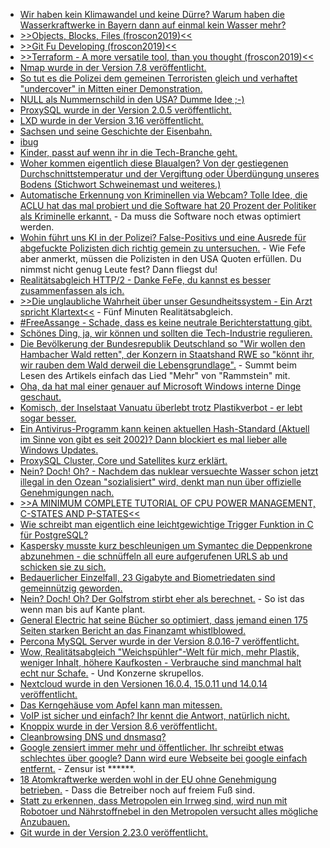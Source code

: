 * [Wir haben kein Klimawandel und keine Dürre? Warum haben die Wasserkraftwerke in Bayern dann auf einmal kein Wasser mehr?](https://www.sonnenseite.com/de/energie/der-wasserkraft-geht-in-bayern-das-wasser-aus.html)
* [>>Objects, Blocks, Files (froscon2019)<<](https://cdn.media.ccc.de/events/froscon/2019/h264-hd/froscon2019-2447-deu-Objects_Blocks_Files_hd.mp4)
* [>>Git Fu Developing (froscon2019)<<](https://cdn.media.ccc.de/events/froscon/2019/h264-hd/froscon2019-2413-eng-Git_Fu_Developing_hd.mp4)
* [>>Terraform - A more versatile tool, than you thought (froscon2019)<<](https://cdn.media.ccc.de/events/froscon/2019/h264-hd/froscon2019-2365-deu-Terraform_-_A_more_versatile_tool_than_you_thought_hd.mp4
)
* [Nmap wurde in der Version 7.8 veröffentlicht.](https://www.pro-linux.de/news/1/27337/nmap-780-kommt-mit-npcap-und-vielen-verbesserungen.html)
* [So tut es die Polizei dem gemeinen Terroristen gleich und verhaftet "undercover" in Mitten einer Demonstration.](https://blog.fefe.de/?ts=a3af87d6)
* [NULL als Nummernschild in den USA? Dumme Idee ;-)](https://blog.fefe.de/?ts=a3af191d)
* [ProxySQL wurde in der Version 2.0.5 veröffentlicht.](https://www.percona.com/blog/2019/08/12/proxysql-2-0-5-and-proxysql-admin-tool/)
* [LXD wurde in der Version 3.16 veröffentlicht.](https://lwn.net/Articles/795992/rss)
* [Sachsen und seine Geschichte der Eisenbahn.](https://www.so-geht-saechsisch.de/arbeiten-und-erfinden/kreativwirtschaft/verbundenheit-episode-1-leidenschaft-ein-liebesbrief-an-sachsen/)
* [ibug](http://www.ibug-art.de/)
* [Kinder, passt auf wenn ihr in die Tech-Branche geht.](https://ma.ttias.be/time-for-change-going-independent/)
* [Woher kommen eigentlich diese Blaualgen? Von der gestiegenen Durchschnittstemperatur und der Vergiftung oder Überdüngung unseres Bodens (Stichwort Schweinemast und weiteres.)](https://www.sonnenseite.com/de/umwelt/wieder-blaualgen-alarm-schon-mindestens-32-badeverbote.html)
* [Automatische Erkennung von Kriminellen via Webcam? Tolle Idee, die ACLU hat das mal probiert und die Software hat 20 Prozent der Politiker als Kriminelle erkannt.](https://blog.fefe.de/?ts=a3ac0247) - Da muss die Software noch etwas optimiert werden.
* [Wohin führt uns KI in der Polizei? False-Positivs und eine Ausrede für abgefuckte Polizisten dich richtig gemein zu untersuchen.](https://blog.fefe.de/?ts=a3adb3f2) - Wie Fefe aber anmerkt, müssen die Polizisten in den USA Quoten erfüllen. Du nimmst nicht genug Leute fest? Dann fliegst du!
* [Realitätsabgleich HTTP/2 - Danke FeFe, du kannst es besser zusammenfassen als ich.](https://blog.fefe.de/?ts=a3adeb1a)
* [>>Die unglaubliche Wahrheit über unser Gesundheitssystem - Ein Arzt spricht Klartext<<](https://www.welt-im-wandel.tv/video/die-unglaubliche-wahrheit-ueber-unser-gesundheitssystem-ein-arzt-spricht-klartext/) - Fünf Minuten Realitätsabgleich.
* [#FreeAssange - Schade, dass es keine neutrale Berichterstattung gibt.](https://weltnetz.tv/video/2041-wir-brechen-das-schweigen-freeassange)
* [Schönes Ding, ja, wir können und sollten die Tech-Industrie regulieren.](https://opensource.com/article/19/8/4-misconceptions-ethics-and-bias-ai)
* [Die Bevölkerung der Bundesrepublik Deutschland so "Wir wollen den Hambacher Wald retten", der Konzern in Staatshand RWE so "könnt ihr, wir rauben dem Wald derweil die Lebensgrundlage".](https://www.sonnenseite.com/de/wirtschaft/greenpeace-studie-rwes-braunkohletagebau-trocknet-hambacher-wald-aus.html) - Summt beim Lesen des Artikels einfach das Lied "Mehr" von "Rammstein" mit.
* [Oha, da hat mal einer genauer auf Microsoft Windows interne Dinge geschaut.](https://blog.fefe.de/?ts=a3ad319b)
* [Komisch, der Inselstaat Vanuatu überlebt trotz Plastikverbot - er lebt sogar besser.](https://netzfrauen.org/2019/08/14/vanuatu-3/)
* [Ein Antivirus-Programm kann keinen aktuellen Hash-Standard (Aktuell im Sinne von gibt es seit 2002)? Dann blockiert es mal lieber alle Windows Updates.](https://blog.fefe.de/?ts=a3aa5e9c)
* [ProxySQL Cluster, Core und Satellites kurz erklärt.](https://www.percona.com/blog/2019/08/14/how-to-manage-proxysql-cluster-with-core-and-satellite-nodes/)
* [Nein? Doch! Oh? - Nachdem das nuklear versuechte Wasser schon jetzt illegal in den Ozean "sozialisiert" wird, denkt man nun über offizielle Genehmigungen nach.](https://netzfrauen.org/2019/08/14/fukushima-5/)
* [>>A MINIMUM COMPLETE TUTORIAL OF CPU POWER MANAGEMENT, C-STATES AND P-STATES<<](https://metebalci.com/blog/a-minimum-complete-tutorial-of-cpu-power-management-c-states-and-p-states/)
* [Wie schreibt man eigentlich eine leichtgewichtige Trigger Funktion in C für PostgreSQL?](https://www.percona.com/blog/2019/08/15/faster-lightweight-trigger-function-in-c-for-postgresql/)
* [Kaspersky musste kurz beschleunigen um Symantec die Deppenkrone abzunehmen - die schnüffeln all eure aufgerufenen URLS ab und schicken sie zu sich.](https://blog.fefe.de/?ts=a3ab4553)
* [Bedauerlicher Einzelfall, 23 Gigabyte and Biometriedaten sind gemeinnützig geworden.](https://blog.fefe.de/?ts=a3ab47b6)
* [Nein? Doch! Oh? Der Golfstrom stirbt eher als berechnet.](https://blog.fefe.de/?ts=a3ab4a94) - So ist das wenn man bis auf Kante plant.
* [General Electric hat seine Bücher so optimiert, dass jemand einen 175 Seiten starken Bericht an das Finanzamt whistlblowed.](https://blog.fefe.de/?ts=a3ab5177)
* [Percona MySQL Server wurde in der Version 8.0.16-7 veröffentlicht.](https://www.percona.com/blog/2019/08/15/percona-server-for-mysql-8-0-16-7-is-now-available/)
* [Wow, Realitätsabgleich "Weichspühler"-Welt für mich, mehr Plastik, weniger Inhalt, höhere Kaufkosten - Verbrauche sind manchmal halt echt nur Schafe.](https://netzfrauen.org/2019/08/15/weichspueler/) - Und Konzerne skrupellos.
* [Nextcloud wurde in den Versionen 16.0.4, 15.0.11 und 14.0.14 veröffentlicht.](https://nextcloud.com/blog/nextcloud-16.0.4-15.0.11-14.0.14-are-here/)
* [Das Kerngehäuse vom Apfel kann man mitessen.](https://www.smarticular.net/apfelkerne-kerngehaeuse-mitessen-verwerten-gesund/)
* [VoIP ist sicher und einfach? Ihr kennt die Antwort, natürlich nicht.](https://blog.fefe.de/?ts=a3a814a7)
* [Knoppix wurde in der Version 8.6 veröffentlicht.](http://www.phoronix.com/scan.php?page=news_item&px=Knoppix-8.6-Released)
* [Cleanbrowsing DNS und dnsmasq?](https://odoepner.wordpress.com/2019/08/17/cleanbrowsing-dnsmasq/)
* [Google zensiert immer mehr und öffentlicher. Ihr schreibt etwas schlechtes über google? Dann wird eure Webseite bei google einfach entfernt.](https://tuxproject.de/blog/2019/08/google-erklaert-dem-freien-web-den-krieg/) - Zensur ist ******.
* [18 Atomkraftwerke werden wohl in der EU ohne Genehmigung betrieben.](https://blog.fefe.de/?ts=a3a91854) - Dass die Betreiber noch auf freiem Fuß sind.
* [Statt zu erkennen, dass Metropolen ein Irrweg sind, wird nun mit Robotoer und Nährstoffnebel in den Metropolen versucht alles mögliche Anzubauen.](https://netzfrauen.org/2019/08/18/farming/)
* [Git wurde in der Version 2.23.0 veröffentlicht.](https://lwn.net/Articles/796563)
